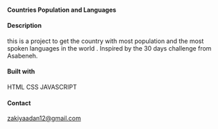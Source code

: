 #### Countries Population and Languages
#### Description
this is a project to get the country with most population and the most spoken languages in the world . Inspired by the 30 days challenge from Asabeneh.
#### Built with 
HTML
CSS
JAVASCRIPT
#### Contact
zakiyaadan12@gmail.com
